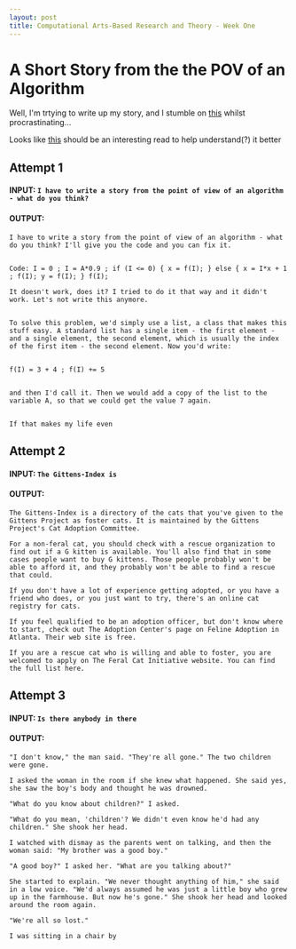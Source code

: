 ```yaml
---
layout: post
title: Computational Arts-Based Research and Theory - Week One
---
```


# A Short Story from the the POV of an Algorithm

Well, I'm trtying to write up my story, and I stumble on [this][1] whilst procrastinating…

Looks like [this][2] should be an interesting read to help understand(?) it better

## Attempt 1

#### INPUT: `I have to write a story from the point of view of an algorithm - what do you think?`

#### OUTPUT: 

````
I have to write a story from the point of view of an algorithm - what do you think? I'll give you the code and you can fix it.


Code: I = 0 ; I = A*0.9 ; if (I <= 0) { x = f(I); } else { x = I*x + 1 ; f(I); y = f(I); } f(I);

It doesn't work, does it? I tried to do it that way and it didn't work. Let's not write this anymore.


To solve this problem, we'd simply use a list, a class that makes this stuff easy. A standard list has a single item - the first element - and a single element, the second element, which is usually the index of the first item - the second element. Now you'd write:


f(I) = 3 + 4 ; f(I) += 5


and then I'd call it. Then we would add a copy of the list to the variable A, so that we could get the value 7 again.


If that makes my life even
````

## Attempt 2

#### INPUT: `The Gittens-Index is`

#### OUTPUT:

````
The Gittens-Index is a directory of the cats that you've given to the Gittens Project as foster cats. It is maintained by the Gittens Project's Cat Adoption Committee.

For a non-feral cat, you should check with a rescue organization to find out if a G kitten is available. You'll also find that in some cases people want to buy G kittens. Those people probably won't be able to afford it, and they probably won't be able to find a rescue that could.

If you don't have a lot of experience getting adopted, or you have a friend who does, or you just want to try, there's an online cat registry for cats.

If you feel qualified to be an adoption officer, but don't know where to start, check out The Adoption Center's page on Feline Adoption in Atlanta. Their web site is free.

If you are a rescue cat who is willing and able to foster, you are welcomed to apply on The Feral Cat Initiative website. You can find the full list here.
````

## Attempt 3

#### INPUT: `Is there anybody in there`

#### OUTPUT:

````
"I don't know," the man said. "They're all gone." The two children were gone.

I asked the woman in the room if she knew what happened. She said yes, she saw the boy's body and thought he was drowned.

"What do you know about children?" I asked.

"What do you mean, 'children'? We didn't even know he'd had any children." She shook her head.

I watched with dismay as the parents went on talking, and then the woman said: "My brother was a good boy."

"A good boy?" I asked her. "What are you talking about?"

She started to explain. "We never thought anything of him," she said in a low voice. "We'd always assumed he was just a little boy who grew up in the farmhouse. But now he's gone." She shook her head and looked around the room again.

"We're all so lost."

I was sitting in a chair by
````


[1]: http://talktotransformer.com
[2]: https://openai.com/blog/better-language-models/
